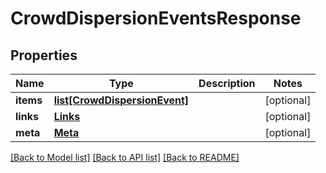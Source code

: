 # CrowdDispersionEventsResponse

## Properties
Name | Type | Description | Notes
------------ | ------------- | ------------- | -------------
**items** | [**list[CrowdDispersionEvent]**](CrowdDispersionEvent.md) |  | [optional] 
**links** | [**Links**](Links.md) |  | [optional] 
**meta** | [**Meta**](Meta.md) |  | [optional] 

[[Back to Model list]](../README.md#documentation-for-models) [[Back to API list]](../README.md#documentation-for-api-endpoints) [[Back to README]](../README.md)


